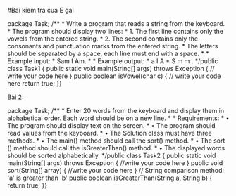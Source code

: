 #Bai kiem tra cua E gai

package Task;
/** * Write a program that reads a string from the keyboard. * The program should display two lines: * 1. The first line contains only the vowels from the entered string. * 2. The second contains only the consonants and punctuation marks from the entered string. * The letters should be separated by a space, each line must end with a space. * * Example input: * Sam I Am. * * Example output: * a I A * S m m . */public class Task1 {
public static void main(String[] args) throws Exception {        // write your code here
}
public boolean isVowel(char c) {        // write your code here        return true;    }}


Bài 2:

package Task;
/** * Enter 20 words from the keyboard and display them in alphabetical order. Each word should be on a new line. * * Requirements: * •	The program should display text on the screen. * •	The program should read values from the keyboard. * •	The Solution class must have three methods. * •	The main() method should call the sort() method. * •	The sort () method should call the isGreaterThan() method. * •	The displayed words should be sorted alphabetically. */public class Task2 {    public static void main(String[] args) throws Exception {        //write your code here    }
public void sort(String[] array) {        //write your code here
}
// String comparison method: 'a' is greater than 'b'    public boolean isGreaterThan(String a, String b) {        return true;    }}